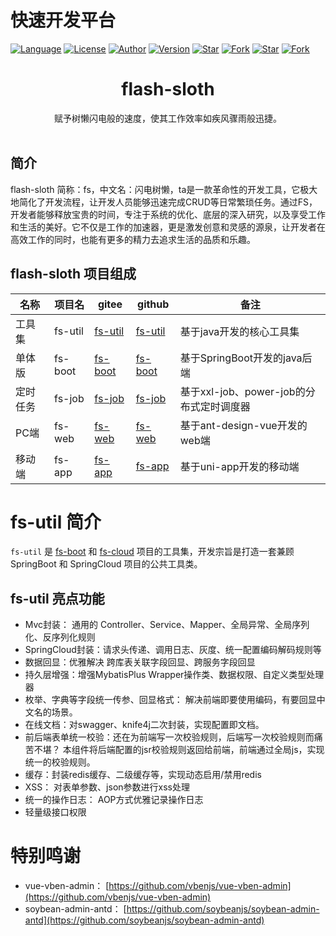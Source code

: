 # 快速开发平台

[![Language](https://img.shields.io/badge/langs-Java%20%7C%20SpringCloud%20%7C%20Vue3%20%7C%20...-red?style=flat-square&color=42b883)](https://github.com/flash-sloth/fs-cloud)
[![License](https://img.shields.io/github/license/flash-sloth/fs-util?color=42b883&style=flat-square)](https://github.com/flash-sloth/fs-util/blob/master/LICENSE)
[![Author](https://img.shields.io/badge/作者-tangyh|liulh|liy|hukz-orange.svg)](https://github.com/flash-sloth)
[![Version](https://img.shields.io/badge/版本-0.0.1-brightgreen.svg)](https://github.com/flash-sloth/fs-cloud)
[![Star](https://img.shields.io/github/stars/flash-sloth/fs-boot?color=42b883&logo=github&style=flat-square)](https://github.com/flash-sloth/fs-boot/stargazers)
[![Fork](https://img.shields.io/github/forks/flash-sloth/fs-boot?color=42b883&logo=github&style=flat-square)](https://github.com/flash-sloth/fs-boot/network/members)
[![Star](https://gitee.com/flash-sloth/fs-boot/badge/star.svg?theme=gray)](https://gitee.com/flash-sloth/fs-boot/stargazers)
[![Fork](https://gitee.com/flash-sloth/fs-boot/badge/fork.svg?theme=gray)](https://gitee.com/flash-sloth/fs-boot/members)


<div align="center">
	<h1>flash-sloth</h1>
赋予树懒闪电般的速度，使其工作效率如疾风骤雨般迅捷。
</div>
<br />


## 简介

flash-sloth 简称：fs，中文名：闪电树懒，ta是一款革命性的开发工具，它极大地简化了开发流程，让开发人员能够迅速完成CRUD等日常繁琐任务。通过FS，开发者能够释放宝贵的时间，专注于系统的优化、底层的深入研究，以及享受工作和生活的美好。它不仅是工作的加速器，更是激发创意和灵感的源泉，让开发者在高效工作的同时，也能有更多的精力去追求生活的品质和乐趣。

## flash-sloth 项目组成

| 名称   | 项目名     | gitee                                          | github                                                     | 备注                           |
|------|---------|------------------------------------------------|------------------------------------------------------------|------------------------------|
| 工具集  | fs-util | [fs-util](https://gitee.com/flash-sloth/fs-boot) | [fs-util](https://github.com/flash-sloth/fs-util)           | 基于java开发的核心工具集               |
| 单体版  | fs-boot | [fs-boot](https://gitee.com/flash-sloth/fs-boot) | [fs-boot](https://github.com/flash-sloth/fs-boot)       | 基于SpringBoot开发的java后端        |
| 定时任务 | fs-job  | [fs-job](https://gitee.com/flash-sloth/fs-job)   | [fs-job](https://github.com/flash-sloth/fs-job)             | 基于xxl-job、power-job的分布式定时调度器 |
| PC端  | fs-web  | [fs-web](https://gitee.com/flash-sloth/fs-web)   | [fs-web](https://github.com/flash-sloth/fs-web)                     | 基于ant-design-vue开发的web端      |
| 移动端  | fs-app  | [fs-app](https://gitee.com/flash-sloth/fs-app)   | [fs-app](https://github.com/flash-sloth/fs-app)                     | 基于uni-app开发的移动端              |

# fs-util 简介

`fs-util` 是 [fs-boot](https://github.com/flash-sloth/fs-boot) 和 [fs-cloud](https://github.com/flash-sloth/fs-cloud) 项目的工具集，开发宗旨是打造一套兼顾 SpringBoot 和 SpringCloud 项目的公共工具类。

## fs-util 亮点功能

- Mvc封装： 通用的 Controller、Service、Mapper、全局异常、全局序列化、反序列化规则
- SpringCloud封装：请求头传递、调用日志、灰度、统一配置编码解码规则等
- 数据回显：优雅解决 跨库表关联字段回显、跨服务字段回显
- 持久层增强：增强MybatisPlus Wrapper操作类、数据权限、自定义类型处理器
- 枚举、字典等字段统一传参、回显格式： 解决前端即要使用编码，有要回显中文名的场景。
- 在线文档：对swagger、knife4j二次封装，实现配置即文档。
- 前后端表单统一校验：还在为前端写一次校验规则，后端写一次校验规则而痛苦不堪？ 本组件将后端配置的jsr校验规则返回给前端，前端通过全局js，实现统一的校验规则。
- 缓存：封装redis缓存、二级缓存等，实现动态启用/禁用redis
- XSS： 对表单参数、json参数进行xss处理
- 统一的操作日志： AOP方式优雅记录操作日志
- 轻量级接口权限


# 特别鸣谢

* vue-vben-admin： [https://github.com/vbenjs/vue-vben-admin](https://github.com/vbenjs/vue-vben-admin)
* soybean-admin-antd： [https://github.com/soybeanjs/soybean-admin-antd](https://github.com/soybeanjs/soybean-admin-antd)